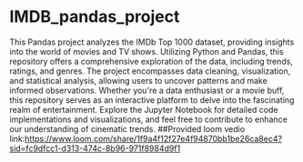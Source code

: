# IMDB_pandas_project
This Pandas project analyzes the IMDb Top 1000 dataset, providing insights into the world of movies and TV shows. 
Utilizing Python and Pandas, this repository offers a comprehensive exploration of the data, including trends, ratings,
 and genres. The project encompasses data cleaning, visualization, and statistical analysis, allowing users to uncover
 patterns and make informed observations. Whether you're a data enthusiast or a movie buff, this repository serves as an
 interactive platform to delve into the fascinating realm of entertainment. Explore the Jupyter Notebook for detailed code 
implementations and visualizations, and feel free to contribute to enhance our understanding of cinematic trends. 
##Provided loom vedio link:https://www.loom.com/share/1f9a4f12f27e4f94870bb1be26ca8ec4?sid=fc9dfcc1-d313-474c-8b96-971f8984d9f1
